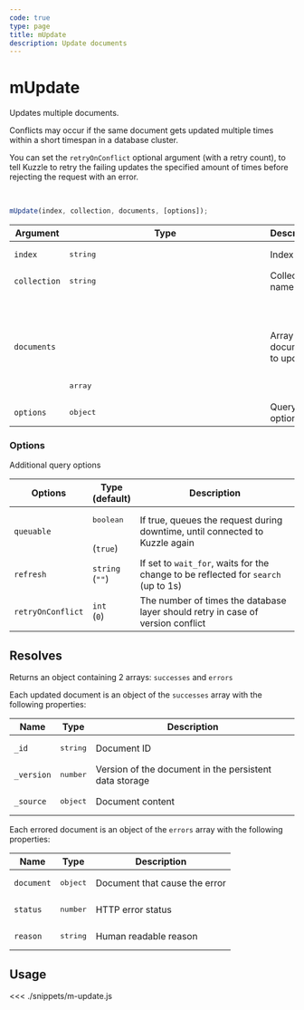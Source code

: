 ```yaml
---
code: true
type: page
title: mUpdate
description: Update documents
---
```


# mUpdate

Updates multiple documents.

Conflicts may occur if the same document gets updated multiple times within a short timespan in a database cluster.

You can set the `retryOnConflict` optional argument (with a retry count), to tell Kuzzle to retry the failing updates the specified amount of times before rejecting the request with an error.

<br/>

```js
mUpdate(index, collection, documents, [options]);
```

| Argument     | Type            | Description                  |
| ------------ | --------------- | ---------------------------- |
| `index`      | <pre>string</pre>        | Index name                   |
| `collection` | <pre>string</pre>        | Collection name              |
| `documents`  | <pre>array<object></pre> | Array of documents to update |
| `options`    | <pre>object</pre>        | Query options                |

### Options

Additional query options

| Options           | Type<br/>(default)     | Description                                                                        |
| ----------------- | ---------------------- | ---------------------------------------------------------------------------------- |
| `queuable`        | <pre>boolean</pre><br/>(`true`) | If true, queues the request during downtime, until connected to Kuzzle again       |
| `refresh`         | `string`<br/>(`""`)    | If set to `wait_for`, waits for the change to be reflected for `search` (up to 1s) |
| `retryOnConflict` | `int`<br/>(`0`)        | The number of times the database layer should retry in case of version conflict    |

## Resolves

Returns an object containing 2 arrays: `successes` and `errors`

Each updated document is an object of the `successes` array with the following properties:

| Name      | Type              | Description                                            |
| --------- | ----------------- | ------------------------------------------------------ |
| `_id`      | <pre>string</pre> | Document ID                     |
| `_version` | <pre>number</pre> | Version of the document in the persistent data storage |
| `_source`  | <pre>object</pre> | Document content                                       |

Each errored document is an object of the `errors` array with the following properties:

| Name      | Type              | Description                                            |
| --------- | ----------------- | ------------------------------------------------------ |
| `document`  | <pre>object</pre> | Document that cause the error                                       |
| `status` | <pre>number</pre> | HTTP error status |
| `reason`  | <pre>string</pre> | Human readable reason |

## Usage

<<< ./snippets/m-update.js
